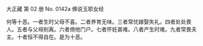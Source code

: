 ﻿大正藏 第 02 册 No. 0142a 佛说玉耶女经

何等十恶。一者生时父母不喜。二者养育无味。三者常忧嫁娶失礼。四者处处畏人。五者与父母别离。六者倚他门户。七者怀妊甚难。八者产生时难。九者常畏夫主。十者恒不得自在。是为十恶。